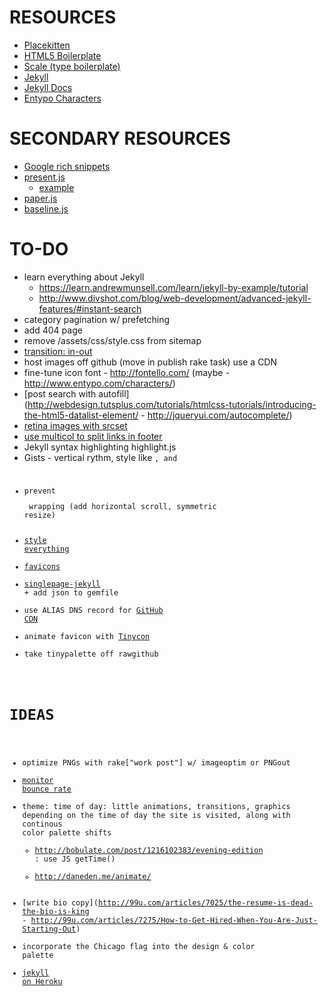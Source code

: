 # RESOURCES
- [Placekitten](http://placekitten.com/1024/512)
- [HTML5 Boilerplate](https://github.com/h5bp/html5-boilerplate)
- [Scale (type boilerplate)](https://github.com/viljamis/Scale)
- [Jekyll](https://github.com/mojombo/jekyll/wiki)
- [Jekyll Docs](http://jekyllrb.com/docs/home/)
- [Entypo Characters](http://www.entypo.com/characters/)

# SECONDARY RESOURCES
- [Google rich snippets](https://support.google.com/webmasters/answer/99170?hl=en)
- [present.js](com/mbostock/d3/blob/gh-pages/talk/20111116/present/present.js)
  - [example](http://mbostock.github.io/d3/talk/20111116/#1)
- [paper.js](http://paperjs.org/examples/future-splash/)
- [baseline.js](http://daneden.me/baseline/)

# TO-DO
- learn everything about Jekyll
  - https://learn.andrewmunsell.com/learn/jekyll-by-example/tutorial
  - http://www.divshot.com/blog/web-development/advanced-jekyll-features/#instant-search
- category pagination w/ prefetching
- add 404 page
- remove /assets/css/style.css from sitemap
- [transition: in-out](http://roybarber.com/)
- host images off github (move in publish rake task) use a CDN
- fine-tune icon font - http://fontello.com/ (maybe - http://www.entypo.com/characters/)
- [post search with autofill](http://webdesign.tutsplus.com/tutorials/htmlcss-tutorials/introducing-the-html5-datalist-element/ - http://jqueryui.com/autocomplete/)
- [retina images with srcset](http://mobile.smashingmagazine.com/2013/08/21/webkit-implements-srcset-and-why-its-a-good-thing/)
- [use multicol to split links in footer](http://www.w3.org/TR/css3-multicol/)
- Jekyll syntax highlighting highlight.js
- Gists - vertical rythm, style like <code>, and <pre>
- prevent <pre> wrapping (add horizontal scroll, symmetric resize)
- [style everything](http://roundedbygravity.com/example/)
- [favicons](https://github.com/audreyr/favicon-cheat-sheet)
- [singlepage-jekyll](https://github.com/JCB-K/singlepage-jekyll) + add json to gemfile
- use ALIAS DNS record for [GitHub CDN](https://github.com/blog/1715-faster-more-awesome-github-pages)
- animate favicon with [Tinycon](https://github.com/tommoor/tinycon)
- take tinypalette off rawgithub

# IDEAS
- optimize PNGs with rake["work post"] w/ imageoptim or PNGout
- [monitor bounce rate](http://drawingablank.me/blog/fix-your-bounce-rate.html)
- theme: time of day: little animations, transitions, graphics depending on the time of day the site is visited, along with continous color palette shifts
  -  http://bobulate.com/post/1216102383/evening-edition : use JS getTime()
  -  http://daneden.me/animate/
- [write bio copy](http://99u.com/articles/7025/the-resume-is-dead-the-bio-is-king - http://99u.com/articles/7275/How-to-Get-Hired-When-You-Are-Just-Starting-Out)
- incorporate the Chicago flag into the design & color palette
- [jekyll on Heroku](http://paulstamatiou.com/responsive-retina-blog-development-part-1)
